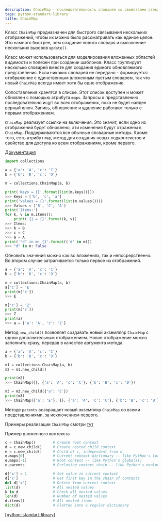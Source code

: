 ```yaml
---
description: ChainMap - последовательность словарей со свойствами стека в python
tags: python-standart-library
title: ChainMap
---
```

Класс `ChainMap` предназначен для быстрого связывания нескольких отображений, чтобы их можно было рассматривать как единое целое. Это намного быстрее, чем создание нового словаря и выполнение нескольких вызовов `update()`.

Класс может использоваться для моделирования вложенных областей видимости и полезен при создании шаблонов. Класс группирует несколько словарей вместе для создания единого обновляемого представления. Если никаких словарей не передано - формируется отображение с единственным вложенным пустым словарем, так что новый `ChainMap` всегда имеет хотя бы одно отображение.

Cопоставления хранятся в списке. Этот список доступен и может обновлен с помощью атрибута `maps`. Запросы к представлению последовательно ищут во всех отображених, пока не будет найден верный ключ. Запись, обновление и удаление работают только с первым отображением.

`ChainMap` реализует ссылки на включения. Это значит, если одно из отображений будет обновлено, эти изменения будут отражены в `ChainMap`. Поддерживаются все обычные словарные методы. Кроме того, есть атрибут `map`, метод для создания новых подконтекстов и свойство для доступа ко всем отображениям, кроме первого.

[Документация](https://docs.python.org/3/library/collections.html#chainmap-objects)

```python
import collections

a = {'a': 'A', 'c': 'C'}
b = {'b': 'B', 'c': 'D'}

m = collections.ChainMap(a, b)

print('Keys = {}'.format(list(m.keys())))
>>> Keys = ['b', 'c', 'a']
print('Values = {}'.format(list(m.values())))
>>> Values = ['B', 'C', 'A']
print('Items:')
for k, v in m.items():
    print('{} = {}'.format(k, v))
>>> Items:
>>> b = B
>>> c = C
>>> a = A
print('"d" in m: {}'.format(('d' in m)))
>>> "d" in m: False
```

Обновить значения можно как во вложениях, так и непосредственно. Во втором случае затрагивается только первое из отображений.

```python
a = {'a': 'A', 'c': 'C'}
b = {'b': 'B', 'c': 'D'}

m = collections.ChainMap(a, b)
a['c'] = 'E'
print(m['c'])
>>> E

m['c'] = 'Z'
print(m['c'])
>>> Z
print(a)
>>> a = {'a': 'A', 'c': 'Z'}
```

Метод `new_child()` позволяет создавать новый экземпляр `ChainMap` с однои дополнительным отображением. Новое отображение можно заполнить сразу, передав в качестве аргумента метода.

```python
a = {'a': 'A', 'c': 'C'}
b = {'b': 'B', 'c': 'D'}

m1 = collections.ChainMap(a, b)
m2 = m1.new_child()

print(m2)
>>> ChainMap({}, {'a': 'A', 'c': 'C'}, {'b': 'B', 'c': 'D'})

m3 = m2.new_child({'a': 'E'})
print(m3)
>>> ChainMap({'a': 'E'}, {}, {'a': 'A', 'c': 'C'}, {'b': 'B', 'c': 'D'})
```

Методе `parents` возвращает новый экземпляр `ChainMap` со всеми представлениями, за исключением первого.

Примеры реализации `ChainMap` смотри [тут](https://docs.python.org/3/library/collections.html#chainmap-examples-and-recipes)

Пример вложенного контекста

```python
c = ChainMap()        # Create root context
d = c.new_child()     # Create nested child context
e = c.new_child()     # Child of c, independent from d
e.maps[0]             # Current context dictionary -- like Python's locals()
e.maps[-1]            # Root context -- like Python's globals()
e.parents             # Enclosing context chain -- like Python's nonlocals

d['x'] = 1            # Set value in current context
d['x']                # Get first key in the chain of contexts
del d['x']            # Delete from current context
list(d)               # All nested values
k in d                # Check all nested values
len(d)                # Number of nested values
d.items()             # All nested items
dict(d)               # Flatten into a regular dictionary
```

[[python-standart-library]]

[//begin]: # "Autogenerated link references for markdown compatibility"
[python-standart-library]: ../lists/python-standart-library "Стандартная библиотека python и полезные ресурсы"
[//end]: # "Autogenerated link references"